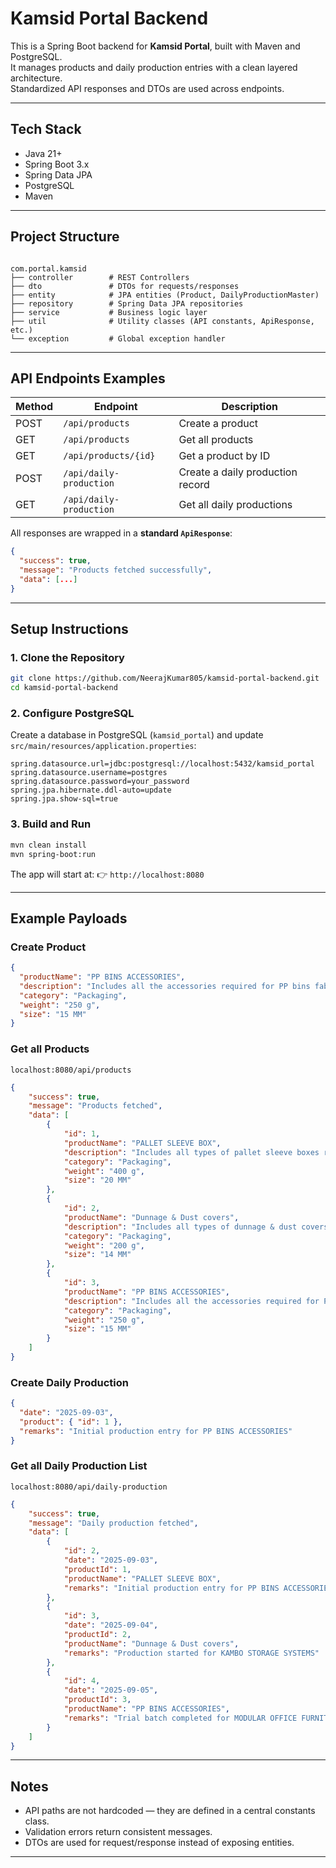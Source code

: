 
# Kamsid Portal Backend

This is a Spring Boot backend for **Kamsid Portal**, built with Maven and PostgreSQL.  
It manages products and daily production entries with a clean layered architecture.  
Standardized API responses and DTOs are used across endpoints.

---

## Tech Stack
- Java 21+
- Spring Boot 3.x
- Spring Data JPA
- PostgreSQL
- Maven

---

## Project Structure
```

com.portal.kamsid
├── controller        # REST Controllers
├── dto               # DTOs for requests/responses
├── entity            # JPA entities (Product, DailyProductionMaster)
├── repository        # Spring Data JPA repositories
├── service           # Business logic layer
├── util              # Utility classes (API constants, ApiResponse, etc.)
└── exception         # Global exception handler

````
---

## API Endpoints Examples

| Method | Endpoint                  | Description                      |
|--------|---------------------------|----------------------------------|
| POST   | `/api/products`           | Create a product                 |
| GET    | `/api/products`           | Get all products                 |
| GET    | `/api/products/{id}`      | Get a product by ID              |
| POST   | `/api/daily-production`   | Create a daily production record |
| GET    | `/api/daily-production`   | Get all daily productions        |

All responses are wrapped in a **standard `ApiResponse`**:
```json
{
  "success": true,
  "message": "Products fetched successfully",
  "data": [...]
}
````

---

## Setup Instructions

### 1. Clone the Repository

```bash
git clone https://github.com/NeerajKumar805/kamsid-portal-backend.git
cd kamsid-portal-backend
```

### 2. Configure PostgreSQL

Create a database in PostgreSQL (`kamsid_portal`) and update `src/main/resources/application.properties`:

```properties
spring.datasource.url=jdbc:postgresql://localhost:5432/kamsid_portal
spring.datasource.username=postgres
spring.datasource.password=your_password
spring.jpa.hibernate.ddl-auto=update
spring.jpa.show-sql=true
```

### 3. Build and Run

```bash
mvn clean install
mvn spring-boot:run
```

The app will start at:
👉 `http://localhost:8080`

---

## Example Payloads

### Create Product

```json
{
  "productName": "PP BINS ACCESSORIES",
  "description": "Includes all the accessories required for PP bins fabrication.",
  "category": "Packaging",
  "weight": "250 g",
  "size": "15 MM"
}


```

### Get all Products

```
localhost:8080/api/products
```

```json
{
    "success": true,
    "message": "Products fetched",
    "data": [
        {
            "id": 1,
            "productName": "PALLET SLEEVE BOX",
            "description": "Includes all types of pallet sleeve boxes required for returnable packaging.",
            "category": "Packaging",
            "weight": "400 g",
            "size": "20 MM"
        },
        {
            "id": 2,
            "productName": "Dunnage & Dust covers",
            "description": "Includes all types of dunnage & dust covers.",
            "category": "Packaging",
            "weight": "200 g",
            "size": "14 MM"
        },
        {
            "id": 3,
            "productName": "PP BINS ACCESSORIES",
            "description": "Includes all the accessories required for PP bins fabrication.",
            "category": "Packaging",
            "weight": "250 g",
            "size": "15 MM"
        }
    ]
}


```

### Create Daily Production

```json
{
  "date": "2025-09-03",
  "product": { "id": 1 },
  "remarks": "Initial production entry for PP BINS ACCESSORIES"
}

```

### Get all Daily Production List

```
localhost:8080/api/daily-production
```
```json
{
    "success": true,
    "message": "Daily production fetched",
    "data": [
        {
            "id": 2,
            "date": "2025-09-03",
            "productId": 1,
            "productName": "PALLET SLEEVE BOX",
            "remarks": "Initial production entry for PP BINS ACCESSORIES"
        },
        {
            "id": 3,
            "date": "2025-09-04",
            "productId": 2,
            "productName": "Dunnage & Dust covers",
            "remarks": "Production started for KAMBO STORAGE SYSTEMS"
        },
        {
            "id": 4,
            "date": "2025-09-05",
            "productId": 3,
            "productName": "PP BINS ACCESSORIES",
            "remarks": "Trial batch completed for MODULAR OFFICE FURNITURE"
        }
    ]
}

```

---

## Notes

* API paths are not hardcoded — they are defined in a central constants class.
* Validation errors return consistent messages.
* DTOs are used for request/response instead of exposing entities.

---
